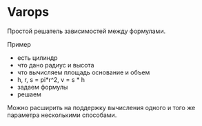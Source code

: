 # Varops

Простой решатель зависимостей между формулами.

Пример
- есть цилиндр
- что дано радиус и высота
- что вычисляем площадь основание и объем
- h, r, s = pi*r^2, v = s * h
- задаем формулы
- решаем

Можно расширить на поддержку вычисления одного
и того же параметра несколькими способами.

